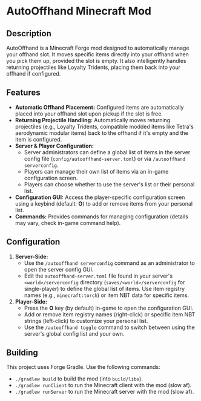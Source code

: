 # AutoOffhand Minecraft Mod

## Description

AutoOffhand is a Minecraft Forge mod designed to automatically manage your offhand slot. It moves specific items directly into your offhand when you pick them up, provided the slot is empty. It also intelligently handles returning projectiles like Loyalty Tridents, placing them back into your offhand if configured.

## Features

*   **Automatic Offhand Placement:** Configured items are automatically placed into your offhand slot upon pickup if the slot is free.
*   **Returning Projectile Handling:** Automatically moves returning projectiles (e.g., Loyalty Tridents, compatible modded items like Tetra's aerodynamic modular items) back to the offhand if it's empty and the item is configured.
*   **Server & Player Configuration:**
    *   Server administrators can define a global list of items in the server config file (`config/autooffhand-server.toml`) or via `/autooffhand serverconfig`.
    *   Players can manage their own list of items via an in-game configuration screen.
    *   Players can choose whether to use the server's list or their personal list.
*   **Configuration GUI:** Access the player-specific configuration screen using a keybind (default: **O**) to add or remove items from your personal list.
*   **Commands:** Provides commands for managing configuration (details may vary, check in-game command help).

## Configuration

1.  **Server-Side:**
    *   Use the `/autooffhand serverconfig` command as an administrator to open the server config GUI.
    *   Edit the `autooffhand-server.toml` file found in your server's `<world>/serverconfig` directory (`saves/<world>/serverconfig` for single-player) to define the global list of items. Use item registry names (e.g., `minecraft:torch`) or item NBT data for specific items.
2.  **Player-Side:**
    *   Press the **O** key (by default) in-game to open the configuration GUI.
    *   Add or remove item registry names (right-click) or specific item NBT strings (left-click) to customize your personal list.
    *   Use the `/autooffhand toggle` command to switch between using the server's global config list and your own.

## Building

This project uses Forge Gradle. Use the following commands:
*   `./gradlew build` to build the mod (into `build/libs`).
*   `./gradlew runClient` to run the Minecraft client with the mod (slow af).
*   `./gradlew runServer` to run the Minecraft server with the mod (slow af).
